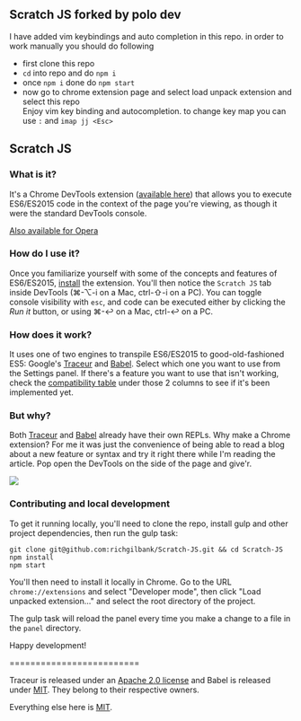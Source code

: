 ## Scratch JS forked by polo dev
I have added vim keybindings and auto completion in this repo.
in order to work manually you should do following 
* first clone this repo
* `cd` into repo and do `npm i`
* once `npm i` done do `npm start`
* now go to chrome extension page and select load unpack extension and select this repo   
Enjoy vim key binding and autocompletion. to change key map you can use `:` and `imap jj <Esc>`
## Scratch JS

### What is it?
It's a Chrome DevTools extension ([available here](https://chrome.google.com/webstore/detail/scratch-js/alploljligeomonipppgaahpkenfnfkn)) that allows you to execute ES6/ES2015 code in the context of the page you're viewing, as though it were the standard DevTools console.

[Also available for Opera](https://addons.opera.com/en/extensions/details/es6-repl/?display=en)

### How do I use it?
Once you familiarize yourself with some of the concepts and features of ES6/ES2015, [install](https://chrome.google.com/webstore/detail/scratch-js/alploljligeomonipppgaahpkenfnfkn) the extension. You'll then notice the `Scratch JS` tab inside DevTools (⌘-⌥-i on a Mac, ctrl-⇧-i on a PC). You can toggle console visibility with `esc`, and code can be executed either by clicking the _Run it_ button, or using ⌘-↩ on a Mac, ctrl-↩ on a PC.

### How does it work?
It uses one of two engines to transpile ES6/ES2015 to good-old-fashioned ES5: Google's [Traceur](https://github.com/google/traceur-compiler) and [Babel](https://github.com/babel/babel/). Select which one you want to use from the Settings panel. If there's a feature you want to use that isn't working, check the [compatibility table](http://kangax.github.io/compat-table/es6/) under those 2 columns to see if it's been implemented yet. 

### But why?
Both [Traceur](https://google.github.io/traceur-compiler/demo/repl.html#) and [Babel](https://babeljs.io/) already have their own REPLs. Why make a Chrome extension? For me it was just the convenience of being able to read a blog about a new feature or syntax and try it right there while I'm reading the article. Pop open the DevTools on the side of the page and give'r.

![](https://s3.amazonaws.com/f.cl.ly/items/2b0E2v0L1z2z060j2l0m/scratch2.jpg)

### Contributing and local development
To get it running locally, you'll need to clone the repo, install gulp and other project dependencies, then run the gulp task:

```shell
git clone git@github.com:richgilbank/Scratch-JS.git && cd Scratch-JS
npm install
npm start
```

You'll then need to install it locally in Chrome. Go to the URL `chrome://extensions` and select "Developer mode", then click "Load unpacked extension..." and select the root directory of the project. 

The gulp task will reload the panel every time you make a change to a file in the `panel` directory.

Happy development!

=========================

Traceur is released under an [Apache 2.0 license](https://github.com/google/traceur-compiler/blob/master/LICENSE) and Babel is released under [MIT](https://github.com/babel/babel/blob/master/LICENSE). They belong to their respective owners. 

Everything else here is [MIT](https://github.com/richgilbank/ES6-Repl-Chrome-Extension/blob/master/LICENSE.md).
